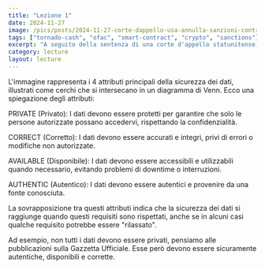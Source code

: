 ```yaml
---
title: "Lezione 1"
date: 2024-11-27
image: /pics/posts/2024-11-27-corte-dappello-usa-annulla-sanzioni-contro-tornado-cash/cover.png
tags: ["tornado-cash", "ofac", "smart-contract", "crypto", "sanctions"]
excerpt: "A seguito della sentenza di una corte d'appello statunitense, l'OFAC del Tesoro ha **superato la propria autorità** nel sanzionare i contratti intelligenti di Tornado Cash. Questo ha portato a un aumento del **900%** nel prezzo di TORN, concedendo agli utenti della piattaforma un **parziale giudizio favorevole**."
category: lecture
layout: lecture
---
```



L'immagine rappresenta i 4 attributi principali della sicurezza dei dati, illustrati come cerchi che si intersecano in un diagramma di Venn. Ecco una spiegazione degli attributi:

PRIVATE (Privato): I dati devono essere protetti per garantire che solo le persone autorizzate possano accedervi, rispettando la confidenzialità.

CORRECT (Corretto): I dati devono essere accurati e integri, privi di errori o modifiche non autorizzate.

AVAILABLE (Disponibile): I dati devono essere accessibili e utilizzabili quando necessario, evitando problemi di downtime o interruzioni.

AUTHENTIC (Autentico): I dati devono essere autentici e provenire da una fonte conosciuta.

La sovrapposizione tra questi attributi indica che la sicurezza dei dati si raggiunge quando questi requisiti sono rispettati, anche se in alcuni casi qualche requisito potrebbe essere "rilassato". 

Ad esempio, non tutti i dati devono essere privati, pensiamo alle pubblicazioni sulla Gazzetta Ufficiale. Esse però devono essere sicuramente autentiche, disponibili e corrette.

